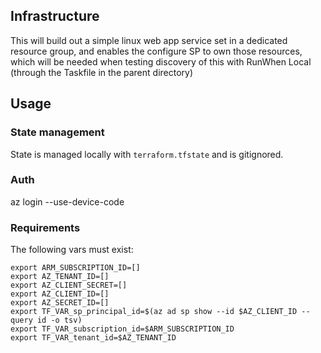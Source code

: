 ## Infrastructure
This will build out a simple linux web app service set in a dedicated resource group, and enables the configure SP to own those resources, which will be needed when testing discovery of this with RunWhen Local (through the Taskfile in the parent directory)

## Usage

### State management
State is managed locally with `terraform.tfstate` and is gitignored.

### Auth
az login --use-device-code

### Requirements
The following vars must exist:

```
export ARM_SUBSCRIPTION_ID=[]
export AZ_TENANT_ID=[]
export AZ_CLIENT_SECRET=[]
export AZ_CLIENT_ID=[]
export AZ_SECRET_ID=[]
export TF_VAR_sp_principal_id=$(az ad sp show --id $AZ_CLIENT_ID --query id -o tsv)
export TF_VAR_subscription_id=$ARM_SUBSCRIPTION_ID
export TF_VAR_tenant_id=$AZ_TENANT_ID
```

